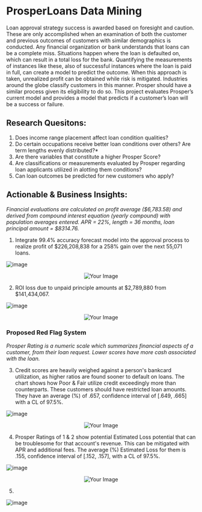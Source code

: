 # ProsperLoans Data Mining
Loan approval strategy success is awarded based on foresight and caution. These are only accomplished when an examination of both the customer and previous outcomes of customers with similar demographics is conducted. Any financial organization or bank understands that loans can be a complete miss. Situations happen where the loan is defaulted on, which can result in a total loss for the bank. Quantifying the measurements of instances like these, also of successful instances where the loan is paid in full, can create a model to predict the outcome. When this approach is taken, unrealized profit can be obtained while risk is mitigated. Industries around the globe classify customers in this manner. Prosper should have a similar process given its eligibility to do so. This project evaluates Prosper’s current model and provides a model that predicts if a customer’s loan will be a success or failure.

## Research Quesitons:
1. Does income range placement affect loan condition qualities?
2. Do certain occupations receive better loan conditions over others? Are term lengths evenly distributed?*
3. Are there variables that constitute a higher Prosper Score?
4. Are classifications or measurements evaluated by Prosper regarding loan applicants utilized in alotting them conditions?
5. Can loan outcomes be predicted for new customers who apply?

## Actionable & Business Insights:
*Financial evaluations are calculated on profit average ($6,783.58) and derived from compound interest equation (yearly compound) with population averages entered. APR = 22%, length = 36 months, loan principal amount = $8314.76.*
1. Integrate 99.4% accuracy forecast model into the approval process to realize profit of $226,208,838 for a 258% gain over the next 55,071 loans.

![image](https://github.com/kinsiv/ProsperLoans_Analysis/assets/89998643/b2a2f892-19c6-4921-a25e-764a24a4d884)


<div align="center">
    <img src="https://github.com/kinsiv/ProsperLoans_Analysis/assets/89998643/2ae8ad63-a12e-40d9-9d18-b593d13c7f01" alt="Your Image"/>
</div>

2. ROI loss due to unpaid principle amounts at $2,789,880 from $141,434,067.

![image](https://github.com/kinsiv/ProsperLoans_Analysis/assets/89998643/8b3b5c01-80d9-4fa2-b9d2-d43b508ebefe)


<div align="center">
    <img src="https://github.com/kinsiv/ProsperLoans_Analysis/assets/89998643/2ae8ad63-a12e-40d9-9d18-b593d13c7f01" alt="Your Image"/>
</div>

### Proposed Red Flag System
*Prosper Rating is a numeric scale which summarizes financial aspects of a customer, from their loan request. Lower scores have more cash associated with the loan.*

3. Credit scores are heavily weighed against a person's bankcard utilization, as higher ratios are found sooner to default on loans. The chart shows how Poor & Fair utilize credit exceedingly more than counterparts. These customers should have restricted loan amounts. They have an average (%) of .657, confidence interval of [.649, .665] with a CL of 97.5%.

![image](https://github.com/kinsiv/ProsperLoans_Analysis/assets/89998643/d7d49c78-597f-4ea6-83ca-2a41a291f77d)


<div align="center">
    <img src="https://github.com/kinsiv/ProsperLoans_Analysis/assets/89998643/2ae8ad63-a12e-40d9-9d18-b593d13c7f01" alt="Your Image"/>
</div>

4. Prosper Ratings of 1 & 2 show potential Estimated Loss potential that can be troublesome for that account's revenue. This can be mitigated with APR and additional fees. The average (%) Estimated Loss for them is .155, confidence interval of [.152, .157], with a CL of 97.5%.

![image](https://github.com/kinsiv/ProsperLoans_Analysis/assets/89998643/fcf5fd69-db60-4152-820b-f1c3b1e480cd)

<div align="center">
    <img src="https://github.com/kinsiv/ProsperLoans_Analysis/assets/89998643/2ae8ad63-a12e-40d9-9d18-b593d13c7f01" alt="Your Image"/>
</div>

5. 

![image](https://github.com/kinsiv/ProsperLoans_Analysis/assets/89998643/762028db-c3e5-4a74-9722-1e05a4d591a6)

